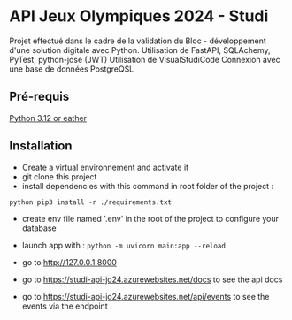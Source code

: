 # API Jeux Olympiques 2024 - Studi
Projet effectué dans le cadre de la validation du Bloc - développement d'une solution digitale avec Python.
Utilisation de FastAPI, SQLAchemy, PyTest, python-jose (JWT)
Utilisation de VisualStudiCode
Connexion avec une base de données PostgreQSL

## Pré-requis
[Python 3.12 or eather](https://www.python.org/downloads/)

## Installation

- Create a virtual environnement and activate it
- git clone this project
- install dependencies with this command in root folder of the project :

```python pip3 install -r ./requirements.txt ```

- create env file named '.env' in the root of the project to configure your database
- launch app with :
```python -m uvicorn main:app --reload```

- go to http://127.0.0.1:8000
- go to https://studi-api-jo24.azurewebsites.net/docs to see the api docs
- go to https://studi-api-jo24.azurewebsites.net/api/events to see the events via the endpoint
